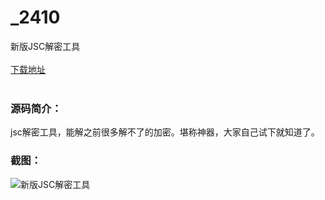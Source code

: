 # _2410
新版JSC解密工具
<br/></br>
[下载地址](https://www.uuid2.com/2410.html "下载地址")
<br/></br>
<h3>源码简介：</h3>
<p>jsc解密工具，能解之前很多解不了的加密。堪称神器，大家自己试下就知道了。<p>
<h3>截图：</h3>
<img src="https://www.uuid2.com/wp-content/uploads/img/202106/2d0151c755.png" alt="新版JSC解密工具">
